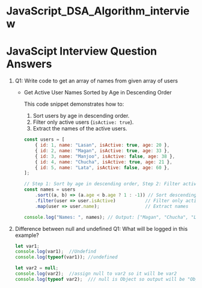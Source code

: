 # JavaScript_DSA_Algorithm_interview

# JavaScipt Interview Question Answers

1.  Q1: Write code to get an array of names from given array of users
    * Get Active User Names Sorted by Age in Descending Order

        This code snippet demonstrates how to:
        1. Sort users by age in descending order.
        2. Filter only active users (`isActive: true`).
        3. Extract the names of the active users.

        ```js
        const users = [
            { id: 1, name: "Lasan", isActive: true, age: 20 },
            { id: 2, name: "Magan", isActive: true, age: 33 },
            { id: 3, name: "Manjoo", isActive: false, age: 38 },
            { id: 4, name: "Chucha", isActive: true, age: 21 },
            { id: 5, name: "Lata", isActive: false, age: 60 },
        ];

        // Step 1: Sort by age in descending order, Step 2: Filter active users, Step 3: Map to names
        const names = users
            .sort((a, b) => (a.age < b.age ? 1 : -1)) // Sort descending by age
            .filter(user => user.isActive)           // Filter only active users
            .map(user => user.name);                 // Extract names

        console.log("Names: ", names); // Output: ["Magan", "Chucha", "Lasan"]


2.  Difference between null and undefined Q1: What will be logged in this example?
    ```js
    let var1;
    console.log(var1);  //Undefind
    console.log(typeof(var1)); //undefined
    
    let var2 = null;
    console.log(var2);  //assign null to var2 so it will be var2
    console.log(typeof var2);  /// null is Object so output will be "Object"